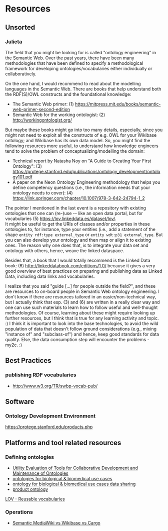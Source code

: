 # Resources

<!--
SPDX-FileCopyrightText: 2024 Robin Vobruba <hoijui.quaero@gmail.com>

SPDX-License-Identifier: CC0-1.0
-->


## Unsorted

### Julieta

The field that you might be looking for is called "ontology engineering" in the Semantic Web.
Over the past years,
there have been many methodologies that have been defined
to specify a methodological framework for developing ontologies/vocabularies
either individually or collaboratively.

On the one hand,
I would recommend to read about the modelling languages in the Semantic Web.
There are books that help understand both the RDF(S)/OWL constructs
and the foundational knowledge:

- The Semantic Web primer:
  (1) <https://mitpress.mit.edu/books/semantic-web-primer-second-edition>
- Semantic Web for the working ontologist:
  (2) <http://workingontologist.org/>

But maybe these books might go into too many details,
especially, since you might not need to exploit all the constructs
of e.g. OWL for your Wikibase ontology;
and Wikibase has its own data model.
So, you might find the following resources more useful,
to understand how knowledge engineers tend to solve the problem
of conceptualizing/modelling the domain:

- Technical report by Natasha Noy on "A Guide to Creating Your First Ontology":
  (3) <https://protege.stanford.edu/publications/ontology_development/ontology101.pdf>
- A paper on the Neon Ontology Engineering methodology
  that helps you define competency questions
  (i.e., the information needs that your ontology needs to cover):
  (4) <https://link.springer.com/chapter/10.1007/978-3-642-24794-1_2>

The pointer I mentioned in the last event
is a repository with existing ontologies that one can (re-)use --
like an open data portal,
but for vocabularies (5) <https://lov.linkeddata.es/dataset/lov/>.\
It might be useful to get the URIs of classes and/or properties in these ontologies to,
for instance, type your entities
(i.e., add a statement of the shape `entity rdf:type external_type`
or `entity wdt:p31 external_type`.
But you can also develop your ontology
and then map or align it to existing ones.
The reason why one does that,
is to integrate your data set and ontology with others,
hence, weave the linked dataspace.

Besides that,
a book that I would totally recommend is the Linked Data book:
(6) <http://linkeddatabook.com/editions/1.0/>
because it gives a very good overview of best practices
on preparing and publishing data as Linked Data,
including data links and vocabularies.

I realize that you said "guide \[...\] for people outside the field?",
and these are resources to on-board people in Semantic Web ontology engineering.
I don't know if there are resources tailored in an easier/non-technical way,
but I actually think that esp. (3) and (6) are written in a really clear way
and one can use such materials to learn how to follow useful
and well-thought methodologies.
Of course,
learning about these might require looking up further resources,
but I think that is true for any learning activity and topic. :)
I think it is important to look into the base technologies,
to avoid the wild population of data that doesn't follow ground considerations
(e.g., mixing "instance of" and "subclass-of") and hence,
keep good standards for data quality.
Else, the data consumption step will encounter the problems -
my2c. :)

## Best Practices

### publishing RDF vocabularies

- http://www.w3.org/TR/swbp-vocab-pub/

## Software

### Ontology Development Environment

<https://protege.stanford.edu/products.php>

## Platforms and tool related resources

### Defining ontologies

- [Utility Evaluation of Tools for Collaborative Development and Maintenance of Ontologies](
  https://www.researchgate.net/publication/224193217_Utility_Evaluation_of_Tools_for_Collaborative_Development_and_Maintenance_of_Ontologies)
- [ontologies for biological & biomedical use cases](http://obofoundry.org/)
- [ontology for biological & biomedical use cases data sharing](http://www.ontobee.org/)
- [product ontology](http://www.productontology.org/)

[LOV - Reusable vocabularies](https://lov.linkeddata.es/dataset/lov)

### Operations

- [Semantic MediaWiki vs Wikibase vs Cargo](
  https://professional.wiki/en/articles/managing-data-in-mediawiki)
